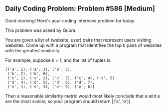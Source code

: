 ## Daily Coding Problem: Problem #586 [Medium]

Good morning! Here's your coding interview problem for today.

This problem was asked by Quora.

You are given a list of (website, user) pairs that represent users visiting websites. Come up with a program that identifies the top k pairs of websites with the greatest similarity.

For example, suppose k = 1, and the list of tuples is:

    [('a', 1), ('a', 3), ('a', 5),
     ('b', 2), ('b', 6),
     ('c', 1), ('c', 2), ('c', 3), ('c', 4), ('c', 5)
     ('d', 4), ('d', 5), ('d', 6), ('d', 7),
     ('e', 1), ('e', 3), ('e': 5), ('e', 6)]
     
Then a reasonable similarity metric would most likely conclude that a and e are the most similar, so your program should return [('a', 'e')].
